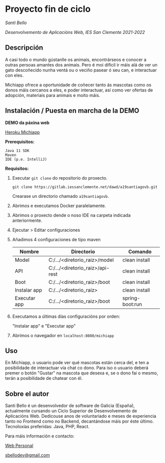 # Proyecto fin de ciclo

_Santi Bello_

_Desenvolvemento de Aplicacións Web, IES San Clemente 2021-2022_


## Descripción

A casi todo o mundo gústanlle os animais, encontrárseos e conocer a outras persoas amantes dos animais. Pero é moi difícil ir máis alá de ver un gato descoñecido nunha ventá ou o veciño pasear ó seu can, e interactuar con eles.

Michiapp ofrece a oportunidade de coñecer tanto ás mascotas como os donos máis cercanos a eles, e poder interactuar, así como ver ofertas de adopción, materiais para animais e moito máis.

## Instalación / Puesta en marcha de la DEMO

**DEMO da páxina web**

[Heroku Michiapp](https://michiapp.herokuapp.com/michiapp)

**Prerequisitos:**

    Java 11 SDK
    Maven
    IDE (p.e. IntelliJ)

**Requisitos:**

1. Executar `git clone` do repositorio do proxecto.

   `git clone https://gitlab.iessanclemente.net/dawd/a19santiagovb.git`

   Crearase un directorio chamado `a19santiagovb`.

2. Abrimos e executamos Docker paralelamente.

3. Abrimos o proxecto dende o noso IDE na carpeta indicada anteriormente.

4. Ejecutar > Editar configuraciones

5. Añadimos 4 configuraciones de tipo maven

   | Nombre       | Directorio                       | Comando         |
   | ------------ | -------------------------------- | --------------- |
   | Model        | C:/.../<diretorio_raiz>/model    | clean install   |
   | API          | C:/.../<diretorio_raiz>/api-rest | clean install   |
   | Boot         | C:/.../<diretorio_raiz>/boot     | clean install   |
   | Instalar app | C:/.../<diretorio_raiz>          | clean install   |
   | Executar app | C:/.../<diretorio_raiz>/boot     | spring-boot:run |

7. Executamos a últimas días configuracións por orden:

   "Instalar app" e "Executar app"

8. Abrimos o navegador en `localhost:8080/michiapp`

## Uso

En Michiapp, o usuario pode ver qué mascotas están cerca del, e ten a posibilidade de interactuar vía chat co dono.
Para iso o usuario deberá premer o botón "Gustar" na mascota que desexa e, se o dono fai o mesmo, terán a posibilidade de chatear con él.

## Sobre el autor

Santi Bello é un desenvolvedor de software de Galicia (España), actualmente cursando un Ciclo Superior de Desenvolvemento de Aplicacións Web. Dedicouse anos de voluntariado e meses de experiencia tanto no Frontend como no Backend, decantándose máis por éste último.
Tecnoloxías preferidas: Java, PHP, React.

Para máis información e contacto:

[Web Personal](https://sbellodev.github/)

[sbellodev@gmail.com](mailto:sbellodev@gmail.com)
